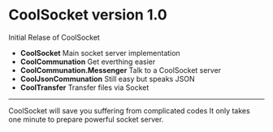 <h1>CoolSocket version 1.0</h1>
Initial Relase of CoolSocket
<ul>
	<li><b>CoolSocket</b> Main socket server implementation</li>
	<li><b>CoolCommunation</b> Get everthing easier</li>
	<li><b>CoolCommunation.Messenger</b> Talk to a CoolSocket server</li>
	<li><b>CoolJsonCommunation</b> Still easy but speaks JSON</li>
	<li><b>CoolTransfer</b> Transfer files via Socket</li>
</ul>
<hr />
CoolSocket will save you suffering from complicated codes
It only takes one minute to prepare powerful socket server.

